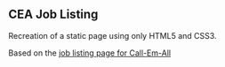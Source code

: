 CEA Job Listing
---------------

Recreation of a static page using only HTML5 and CSS3.

Based on the [job listing page for Call-Em-All](https://www.call-em-all.com/Careers)
